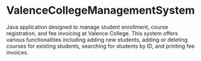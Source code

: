 # ValenceCollegeManagementSystem
Java application designed to manage student enrollment, course registration, and fee invoicing at Valence College. This system offers various functionalities including adding new students, adding or deleting courses for existing students, searching for students by ID, and printing fee invoices.

